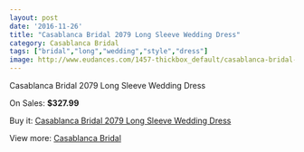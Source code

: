 ```yaml
---
layout: post
date: '2016-11-26'
title: "Casablanca Bridal 2079 Long Sleeve Wedding Dress"
category: Casablanca Bridal
tags: ["bridal","long","wedding","style","dress"]
image: http://www.eudances.com/1457-thickbox_default/casablanca-bridal-2079-long-sleeve-wedding-dress.jpg
---
```

Casablanca Bridal 2079 Long Sleeve Wedding Dress

On Sales: **$327.99**
<a href="https://www.eudances.com/en/casablanca-bridal/512-casablanca-bridal-2079-long-sleeve-wedding-dress.html"><amp-img layout="responsive" width="600" height="600" src="//www.eudances.com/1457-thickbox_default/casablanca-bridal-2079-long-sleeve-wedding-dress.jpg" alt="Casablanca Bridal 2079 Long Sleeve Wedding Dress 0" /></a>
<a href="https://www.eudances.com/en/casablanca-bridal/512-casablanca-bridal-2079-long-sleeve-wedding-dress.html"><amp-img layout="responsive" width="600" height="600" src="//www.eudances.com/1458-thickbox_default/casablanca-bridal-2079-long-sleeve-wedding-dress.jpg" alt="Casablanca Bridal 2079 Long Sleeve Wedding Dress 1" /></a>
<a href="https://www.eudances.com/en/casablanca-bridal/512-casablanca-bridal-2079-long-sleeve-wedding-dress.html"><amp-img layout="responsive" width="600" height="600" src="//www.eudances.com/1459-thickbox_default/casablanca-bridal-2079-long-sleeve-wedding-dress.jpg" alt="Casablanca Bridal 2079 Long Sleeve Wedding Dress 2" /></a>

Buy it: [Casablanca Bridal 2079 Long Sleeve Wedding Dress](https://www.eudances.com/en/casablanca-bridal/512-casablanca-bridal-2079-long-sleeve-wedding-dress.html "Casablanca Bridal 2079 Long Sleeve Wedding Dress")

View more: [Casablanca Bridal](https://www.eudances.com/en/4-casablanca-bridal "Casablanca Bridal")